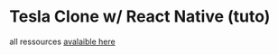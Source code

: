 # Tesla Clone w/ React Native (tuto)

all ressources [avalaible here](https://www.youtube.com/watch?v=iQ_0Fd_N3Mk&list=PL3lbhEjJ4QJRrvRNdChJh9JXomkJsZPdg&index=2&t=1368s)
